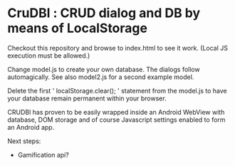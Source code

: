 # CruDBl : CRUD dialog and DB by means of LocalStorage

Checkout this repository and browse to index.html to see it work.
(Local JS execution must be allowed.)

Change model.js to create your own database. The dialogs follow automagically.
See also model2.js for a second example model.

Delete the first ' localStorage.clear(); ' statement from the model.js to have
your database remain permanent within your browser.

CRUDBl has proven to be easily wrapped inside an Android WebView with database,
DOM storage and of course Javascript settings enabled to form an Android app.

Next steps:

- Gamification api?

